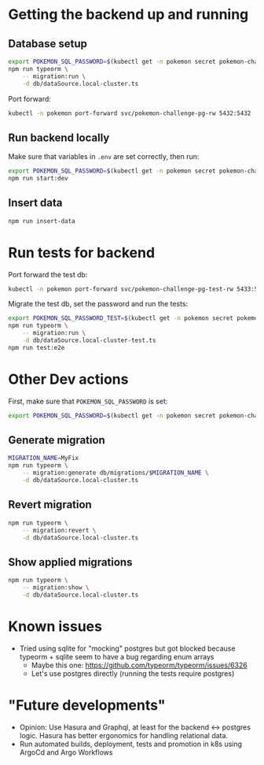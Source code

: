 

# Getting the backend up and running

## Database setup
```bash
export POKEMON_SQL_PASSWORD=$(kubectl get -n pokemon secret pokemon-challenge-pg-app -o json | jq -r '.data.password | @base64d')
npm run typeorm \
    -- migration:run \
    -d db/dataSource.local-cluster.ts
```
Port forward:
```bash
kubectl -n pokemon port-forward svc/pokemon-challenge-pg-rw 5432:5432
```

## Run backend locally

Make sure that variables in `.env` are set correctly, then run:
```bash
export POKEMON_SQL_PASSWORD=$(kubectl get -n pokemon secret pokemon-challenge-pg-app -o json | jq -r '.data.password | @base64d')
npm run start:dev
```

## Insert data

```bash
npm run insert-data
```

# Run tests for backend

Port forward the test db:
```bash
kubectl -n pokemon port-forward svc/pokemon-challenge-pg-test-rw 5433:5432
```

Migrate the test db, set the password and run the tests:
```bash
export POKEMON_SQL_PASSWORD_TEST=$(kubectl get -n pokemon secret pokemon-challenge-pg-test-app -o json | jq -r '.data.password | @base64d')
npm run typeorm \
    -- migration:run \
    -d db/dataSource.local-cluster-test.ts
npm run test:e2e
```

# Other Dev actions

First, make sure that `POKEMON_SQL_PASSWORD` is set:
```bash
export POKEMON_SQL_PASSWORD=$(kubectl get -n pokemon secret pokemon-challenge-pg-app -o json | jq -r '.data.password | @base64d')
```

## Generate migration

```bash
MIGRATION_NAME=MyFix
npm run typeorm \
    -- migration:generate db/migrations/$MIGRATION_NAME \
    -d db/dataSource.local-cluster.ts
```

## Revert migration
```bash
npm run typeorm \
    -- migration:revert \
    -d db/dataSource.local-cluster.ts
```

## Show applied migrations
```bash
npm run typeorm \
    -- migration:show \
    -d db/dataSource.local-cluster.ts
```

# Known issues

- Tried using sqlite for "mocking" postgres but got blocked because typeorm + sqlite seem to have a bug regarding enum arrays
    - Maybe this one: https://github.com/typeorm/typeorm/issues/6326
    - Let's use postgres directly (running the tests require postgres)


# "Future developments"

- Opinion: Use Hasura and Graphql, at least for the backend <-> postgres logic.
    Hasura has better ergonomics for handling relational data.
- Run automated builds, deployment, tests and promotion in k8s using ArgoCd and Argo Workflows
